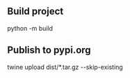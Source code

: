 ## Build project
python -m build

## Publish to pypi.org
twine upload dist/*.tar.gz --skip-existing

